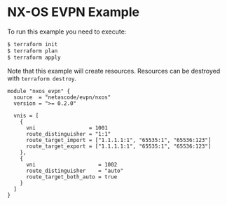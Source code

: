 <!-- BEGIN_TF_DOCS -->
# NX-OS EVPN Example

To run this example you need to execute:

```bash
$ terraform init
$ terraform plan
$ terraform apply
```

Note that this example will create resources. Resources can be destroyed with `terraform destroy`.

```hcl
module "nxos_evpn" {
  source  = "netascode/evpn/nxos"
  version = ">= 0.2.0"

  vnis = [
    {
      vni                 = 1001
      route_distinguisher = "1:1"
      route_target_import = ["1.1.1.1:1", "65535:1", "65536:123"]
      route_target_export = ["1.1.1.1:1", "65535:1", "65536:123"]
    },
    {
      vni                    = 1002
      route_distinguisher    = "auto"
      route_target_both_auto = true
    }
  ]
}
```
<!-- END_TF_DOCS -->